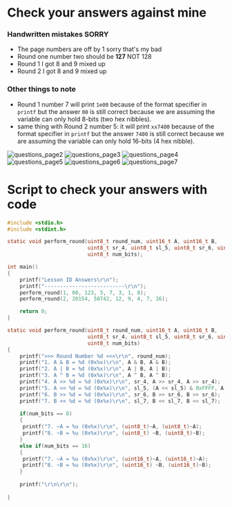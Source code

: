 # Check your answers against mine

### Handwritten mistakes SORRY
- The page numbers are off by 1 sorry that's my bad  
- Round one number two should be **127** NOT 128
- Round 1 I got 8 and 9 mixed up 
- Round 2 I got 8 and 9 mixed up 

  
  
### Other things to note
- Round 1 number 7 will print `1e00` because of the format specifier in `printf` but the answer `00` is still correct because we are assuming the variable can only hold 8-bits (two hex nibbles).
- same thing with Round 2 number 5: it will print `xx7400` because of the format specifier in `printf` but the answer `7400` is still correct because we are assuming the variable can only hold 16-bits (4 hex nibble).

![questions_page2](img/1d_ans_page2.PNG)
![questions_page3](img/1d_ans_page3.PNG)
![questions_page4](img/1d_ans_page4.PNG)
![questions_page5](img/1d_ans_page5.PNG)
![questions_page6](img/1d_ans_page6.PNG)
![questions_page7](img/1d_ans_page7.PNG)

# Script to check your answers with code 
```c
#include <stdio.h>
#include <stdint.h>

static void perform_round(uint8_t round_num, uint16_t A, uint16_t B,
                          uint8_t sr_4, uint8_t sl_5, uint8_t sr_6, uint8_t sl_7,
                          uint8_t num_bits); 

int main()
{
    printf("Lesson ID Answers\r\n");
    printf("--------------------------\r\n");
    perform_round(1, 60, 123, 5, 7, 3, 1, 8);     
    perform_round(2, 20154, 58742, 12, 9, 4, 7, 16);  

    return 0;
}

static void perform_round(uint8_t round_num, uint16_t A, uint16_t B,
                          uint8_t sr_4, uint8_t sl_5, uint8_t sr_6, uint8_t sl_7,
                          uint8_t num_bits)
{
    printf(">>> Round Number %d <<<\r\n", round_num); 
    printf("1. A & B = %d (0x%x)\r\n", A & B, A & B); 
    printf("2. A | B = %d (0x%x)\r\n", A | B, A | B); 
    printf("3. A ^ B = %d (0x%x)\r\n", A ^ B, A ^ B); 
    printf("4. A >> %d = %d (0x%x)\r\n", sr_4, A >> sr_4, A >> sr_4); 
    printf("5. A << %d = %d (0x%x)\r\n", sl_5, (A << sl_5) & 0xFFFF, A << sl_5); 
    printf("6. B >> %d = %d (0x%x)\r\n", sr_6, B >> sr_6, B >> sr_6); 
    printf("7. B << %d = %d (0x%x)\r\n", sl_7, B << sl_7, B << sl_7);
    
    if(num_bits == 8)
    {
     printf("7. ~A = %u (0x%x)\r\n", (uint8_t)~A, (uint8_t)~A);
     printf("8. ~B = %u (0x%x)\r\n", (uint8_t) ~B, (uint8_t)~B);
    }
    else if(num_bits == 16)
    {
     printf("7. ~A = %u (0x%x)\r\n", (uint16_t)~A, (uint16_t)~A);
     printf("8. ~B = %u (0x%x)\r\n", (uint16_t) ~B, (uint16_t)~B);
    }
   
    printf("\r\n\r\n");
    
}
```
